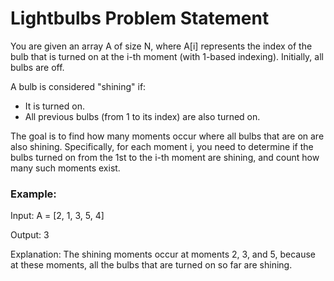 
# Lightbulbs Problem Statement

You are given an array A of size N, where A[i] represents the index of the bulb that is turned on at the i-th moment (with 1-based indexing). Initially, all bulbs are off.

A bulb is considered "shining" if:

- It is turned on.
- All previous bulbs (from 1 to its index) are also turned on.

The goal is to find how many moments occur where all bulbs that are on are also shining. Specifically, for each moment i, you need to determine if the bulbs turned on from the 1st to the i-th moment are shining, and count how many such moments exist.

### Example:

Input: A = [2, 1, 3, 5, 4]

Output: 3

Explanation: The shining moments occur at moments 2, 3, and 5, because at these moments, all the bulbs that are turned on so far are shining.
